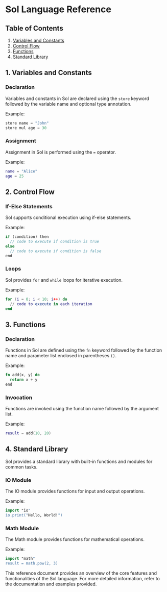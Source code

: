 # Sol Language Reference

## Table of Contents
1. [Variables and Constants](#variables-and-constants)
2. [Control Flow](#control-flow)
3. [Functions](#functions)
4. [Standard Library](#standard-library)

## 1. Variables and Constants

### Declaration

Variables and constants in Sol are declared using the `store` keyword followed by the variable name and optional type annotation.

Example:

```c
store name = "John"
store mul age = 30
```

### Assignment

Assignment in Sol is performed using the `=` operator.

Example:

```lua
name = "Alice"
age = 25
```

## 2. Control Flow

### If-Else Statements

Sol supports conditional execution using if-else statements.

Example:

```haxe
if (condition) then
  // code to execute if condition is true
else
  // code to execute if condition is false
end
```

### Loops

Sol provides `for` and `while` loops for iterative execution.

Example:

```lua
for (i = 0; i < 10; i++) do
  // code to execute in each iteration
end
```

## 3. Functions

### Declaration

Functions in Sol are defined using the `fn` keyword followed by the function name and parameter list enclosed in parentheses `()`.

Example:

```rust
fn add(x, y) do
  return x + y
end
```

### Invocation

Functions are invoked using the function name followed by the argument list.

Example:

```lua
result = add(10, 20)
```

## 4. Standard Library

Sol provides a standard library with built-in functions and modules for common tasks.

### IO Module

The IO module provides functions for input and output operations.

Example:

```haxe
import "io"
io.print("Hello, World!")
```

### Math Module

The Math module provides functions for mathematical operations.

Example:

```haxe
import "math"
result = math.pow(2, 3)
```

This reference document provides an overview of the core features and functionalities of the Sol language. For more detailed information, refer to the documentation and examples provided.
